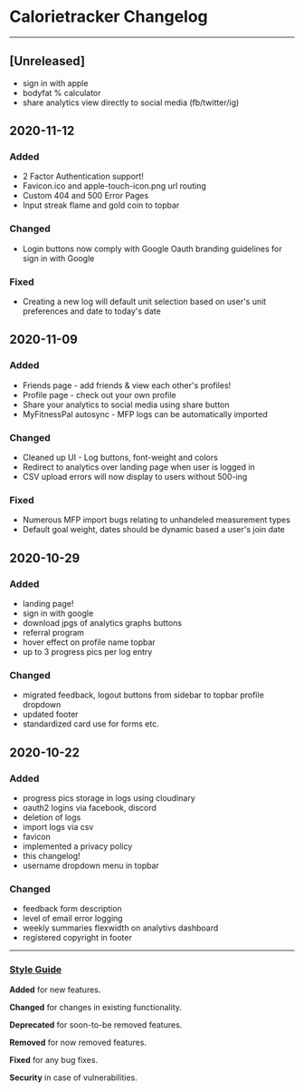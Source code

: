 # Calorietracker Changelog

---

## [Unreleased]

- sign in with apple
- bodyfat % calculator
- share analytics view directly to social media (fb/twitter/ig)

## 2020-11-12

### Added

- 2 Factor Authentication support!
- Favicon.ico and apple-touch-icon.png url routing
- Custom 404 and 500 Error Pages
- Input streak flame and gold coin to topbar

### Changed

- Login buttons now comply with Google Oauth branding guidelines for sign in with Google

### Fixed

- Creating a new log will default unit selection based on user's unit preferences and date to today's date

## 2020-11-09

### Added

- Friends page - add friends & view each other's profiles!
- Profile page - check out your own profile
- Share your analytics to social media using share button
- MyFitnessPal autosync - MFP logs can be automatically imported

### Changed

- Cleaned up UI - Log buttons, font-weight and colors
- Redirect to analytics over landing page when user is logged in
- CSV upload errors will now display to users without 500-ing

### Fixed

- Numerous MFP import bugs relating to unhandeled measurement types
- Default goal weight, dates should be dynamic based a user's join date

## 2020-10-29

### Added

- landing page!
- sign in with google
- download jpgs of analytics graphs buttons
- referral program
- hover effect on profile name topbar
- up to 3 progress pics per log entry

### Changed

- migrated feedback, logout buttons from sidebar to topbar profile dropdown
- updated footer
- standardized card use for forms etc.

## 2020-10-22

### Added

- progress pics storage in logs using cloudinary
- oauth2 logins via facebook, discord
- deletion of logs
- import logs via csv
- favicon
- implemented a privacy policy
- this changelog!
- username dropdown menu in topbar

### Changed

- feedback form description
- level of email error logging
- weekly summaries flexwidth on analytivs dashboard
- registered copyright in footer

---

### [Style Guide](https://keepachangelog.com/en/1.0.0/)

**Added** for new features.

**Changed** for changes in existing functionality.

**Deprecated** for soon-to-be removed features.

**Removed** for now removed features.

**Fixed** for any bug fixes.

**Security** in case of vulnerabilities.
